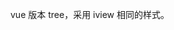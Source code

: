 <!--
 * @Description: 
 * @Author: Jecyu
 * @Date: 2020-05-27 13:34:03
 * @LastEditTime: 2020-05-27 13:34:23
 * @LastEditors: Jecyu
--> 
vue 版本 tree，采用 iview 相同的样式。